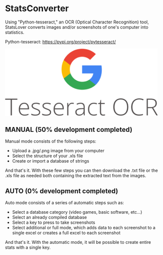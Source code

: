 # StatsConverter

Using "Python-tesseract," an OCR (Optical Character Recognition) tool, StatsLover converts images and/or screenshots of one's computer into statistics.

Python-tesseract: https://pypi.org/project/pytesseract/

<img src="https://github.com/Luca00IT/icons/blob/main/Tesseract_OCR_logo_(Google).png" width="500" />

## MANUAL (50% development completed)
Manual mode consists of the following steps:

- Upload a .jpg/.png image from your computer
- Select the structure of your .xls file
- Create or import a database of strings

And that's it. With these few steps you can then download the .txt file or the .xls file as needed both containing the extracted text from the images.

## AUTO (0% development completed)
Auto mode consists of a series of automatic steps such as:

- Select a database category (video games, basic software, etc...)
- Select an already compiled database
- Select a key to press to take screenshots
- Select additional or full mode, which adds data to each screenshot to a single excel or creates a full excel to each screenshot

And that's it. With the automatic mode, it will be possible to create entire stats with a single key.

